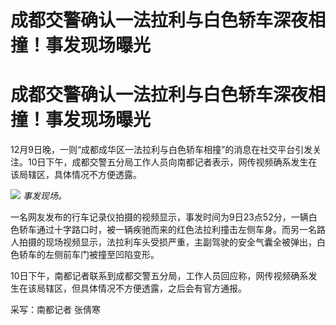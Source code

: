 # 成都交警确认一法拉利与白色轿车深夜相撞！事发现场曝光

# 成都交警确认一法拉利与白色轿车深夜相撞！事发现场曝光

12月9日晚，一则“成都成华区一法拉利与白色轿车相撞”的消息在社交平台引发关注。10日下午，成都交警五分局工作人员向南都记者表示，网传视频确系发生在该局辖区，具体情况不方便透露。

![](https://inews.gtimg.com/om_bt/O1xUoQ4AJAOTOesbkgqpTIlG6VkpPedA1sJgzx7Boa1gwAA/1000)
_事发现场。_

一名网友发布的行车记录仪拍摄的视频显示，事发时间为9日23点52分，一辆白色轿车通过十字路口时，被一辆疾驰而来的红色法拉利撞击左侧车身。而另一名路人拍摄的现场视频显示，法拉利车头受损严重，主副驾驶的安全气囊全被弹出，白色轿车的左侧前车门被撞至凹陷变形。

10日下午，南都记者联系到成都交警五分局，工作人员回应称，网传视频确系发生在该局辖区，但具体情况不方便透露，之后会有官方通报。

采写：南都记者 张倩寒

